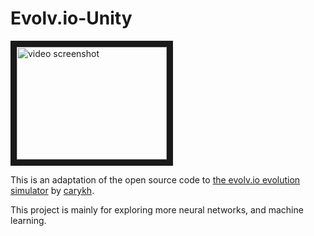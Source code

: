 # Evolv.io-Unity

<a href="http://www.youtube.com/watch?feature=player_embedded&v=OLnv8QaEDL0
" target="_blank"><img src="http://img.youtube.com/vi/OLnv8QaEDL0/0.jpg" 
alt="video screenshot" width="240" height="180" border="10" /></a>

This is an adaptation of the open source code to [the evolv.io evolution simulator](https://www.youtube.com/watch?v=OLnv8QaEDL0) by [carykh](https://www.youtube.com/user/carykh).

This project is mainly for exploring more neural networks, and machine learning.
